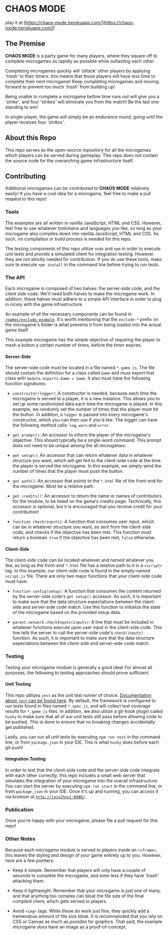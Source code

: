 # CHAOS MODE
play it at [https://chaos-mode.herokuapp.com/](https://chaos-mode.herokuapp.com/)!
 
## The Premise
**CHAOS MODE** is a party game for many players, where they square off to complete microgames as rapidly as possible while outlasting each other. 
 
Completing microgames quickly will *'attack'* other players by applying *'trash'* to their timers: this means that those players will have less time to complete their next microgame! Keep completing microgames and moving forward to prevent too much *'trash'* from building up!
 
Being unable to complete a microgame before time runs out will give you a *'strike'*, and four *'strikes'* will eliminate you from the match! Be the last one standing to win!
 
In single-player, the game will simply be an endurance round, going until the player receives four *'strikes'*.
 
## About this Repo
This repo serves as the open-source repository for all the microgames which players can be served during gameplay. This repo does *not* contain the source code for the overarching game infrastructure itself.
 
## Contributing 
Additional microgames can be contributed to **CHAOS MODE** relatively easily! If you have a cool idea for a microgame, feel free to make a pull request to this repo!
 
### Tools
The examples are all written in vanilla JavaScript, HTML and CSS. However, feel free to use whatever toolchains and languages you like, so long as your microgame also compiles down into vanilla JavaScript, HTML and CSS. As such, no compilation or build process is needed for this repo.
 
The testing components of this repo utilize `node` and `npm` in order to execute unit tests and provide a simulated client for integration testing. However, they are not strictly needed for contribution. If you do use these tools, make sure to execute `npm install` in the command line before trying to run tests.
 
### The API
 
Each microgame is composed of two halves: the server-side code, and the client side code. We'll need both halves to make the microgame work. In addition, these halves must adhere to a simple API interface in order to plug in nicely with the game infrastructure.
 
An example of all the necessary components can be found in [`/games/exclude-example`](https://github.com/FomTarro/chaos-mode-modules/tree/master/games/exclude-example). It's worth mentioning that the `exclude-*` prefix on the microgame's folder is what prevents it from being loaded into the actual game itself.
 
This example microgame has the simple objective of requiring the player to mash a button a certain number of times, before the timer expires.
 
#### Server-Side
 
The server-side code must be located in a file named `*.game.js`. The file should contain the definition for a class called `Game` and must export that class with `module.exports.Game = Game`. It also must have the following function signatures:
 
* `constructor(logger)`: A constructor is needed, because each time the microgame is served to a player, it is a new instance. This allows you to set up some randomized data each time the microgame is played. In this example, we randomly set the number of times that the player must hit the button. In addition, a `logger` is passed into every microgame's constructor, which you can then use if you'd like. The logger can have the following method calls: `log`, `warn` and `error`.
 
* `get prompt()`: An accessor to inform the player of the microgame's objective. This should typically be a single-word command. This prompt does *not* need to be unique among the all microgames.
 
* `get setup()`: An accessor that can return whatever data in whatever structure you want, which will get fed to the client-side code at the time the player is served the microgame. In this example, we simply send the number of times that the player must push the button.
 
* `get path()`: An accessor that points to the `*.html` file of the front-end for the microgame. Must be a relative path.
 
* `get credits()`: An accessor to return the name or names of contributors for the module, to be listed on the game's credits page. Technically, this accessor is optional, but it is encouraged that you receive credit for your contribution!
 
* `function check(inputs)`: A function that consumes user input, which can be in whatever structure you want, as sent from the client-side code, and checks if the objective has been met. This function must return a boolean: `true` if the objective has been met, `false` otherwise. 
 
#### Client-Side
 
The client-side code can be located wherever and named whatever you like, as long as the front-end `*.html` file has a relative path to it in a `<script>` tag. In this example, our client-side code is found in the simply-named `script.js` file. There are only two major functions that your client-side code must have:
 
* `function config(setup)`: A function that consumes the content returned by the server-side code's `get setup()` accessor. As such, it is important to make sure that the data structure expectations between the client-side and server-side code match. Use this function to initialize the state of the microgame based on the provided setup data.
 
* `parent.network.checkInputs(inputs)`: A line that must be included in whatever functions execute upon user input in the client-side code. This line tells the server to call the server-side code's `check(inputs)` function. As such, it is important to make sure that the data structure expectations between the client-side and server-side code match.
 
 
### Testing
Testing your microgame module is generally a good idea! For almost all purposes, the following to testing approaches should prove sufficient. 
 
#### Unit Testing
 
This repo utilizes `jest` as the unit test runner of choice. [Documentation about `jest` can be found here](https://jestjs.io/docs/en/getting-started). By default, the framework is configured to run tests found in files named `*.spec.js`, and will collect test coverage results for `*.game.js` files. In addition, we also utilize a git-hook plugin called `husky` to make sure that all of our unit tests still pass before allowing code to be pushed. This is done to ensure that no breaking changes accidentally get published.
 
Lastly, you can run all unit tests by executing `npm run test` in the command line, or from `package.json` in your IDE. This is what `husky` does before each git push!
 
#### Integration Testing
 
In order to test that the client-side code and the server-side code integrate with each other correctly, this repo includes a small web server that simulates the integration of your microgame into the overall infrastructure. You can start the server by executing `npm run start` in the command line, or from `package.json` in your IDE. Once it's up and running, you can access it via browser at [`http://localhost:8080/`](http://localhost:8080/). 
 
### Publication
 
Once you're happy with your microgame, please file a pull request for this repo!
 
### Other Notes
 
Because each microgame module is served to players inside an `<iframe>`, this leaves the styling and design of your game entirely up to you. However, here are a few pointers:
 
* Keep it simple. Remember that players will only have a couple of seconds to complete the microgame, and even less if they have *'trash'* attacking them.
 
* Keep it lightweight. Remember that your microgame is just one of many, and that anything too complex can bloat the file size of the final compiled client, which gets served to players.
 
* Avoid `<img>` tags. While these do work just fine, they quickly add a tremendous amount of file size bloat. It is recommended that you rely on CSS or Canvas as much as possible for graphics. That said, the example  microgame *does* have an image as a proof-of-concept.
 


